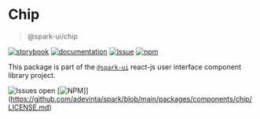 # Chip
> @spark-ui/chip

[![storybook](https://img.shields.io/badge/storybook-black?logo=storybook)](https://sparkui.vercel.app/?path=/docs/components-chip--docs)
[![documentation](https://img.shields.io/badge/documentation-black?logo=googledocs)](https://sparkui-adv.vercel.app/docs/components/chip)
[![issue](https://img.shields.io/badge/report%20a%20bug-black?logo=openbugbounty&logoColor=red)](https://github.com/adevinta/spark/issues/new?&projects=4&template=bug-report.yml&assignees=&labels=component,chips)
[![npm](https://img.shields.io/npm/dt/%40spark-ui/chip?logo=npm&labelColor=black)](https://www.npmjs.com/package/@spark-ui/chip)



This package is part of the [`@spark-ui`](https://github.com/adevinta/spark) react-js user interface component library project.

![Issues open](https://img.shields.io/github/issues-search/adevinta/spark?query=is%3Aopen%20label%3Acomponent%20label%3Achip&logo=openbugbounty&logoColor=red&label=issues%20open&color=red&link=https%3A%2F%2Fgithub.com%2Fadevinta%2Fspark%2Fissues%3Fq%3Dis%253Aopen%2Blabel%253Acomponent%2Blabel%253Achip)
[![NPM](https://img.shields.io/npm/l/%40spark-ui%2Fchip)]](https://github.com/adevinta/spark/blob/main/packages/components/chip/LICENSE.md)
